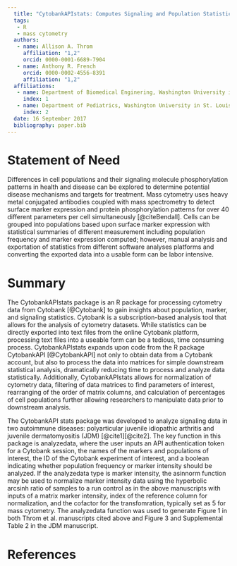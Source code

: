 ```yaml
---
  title: "CytobankAPIstats: Computes Signaling and Population Statistics for Cytometry Data on Cytobank using 'CytobankAPI'"
  tags:
   - R
   - mass cytometry
  authors:
   - name: Allison A. Throm
     affiliation: "1,2"
     orcid: 0000-0001-6689-7904
   - name: Anthony R. French
     orcid: 0000-0002-4556-8391
     affiliation: "1,2"
  affiliations:
   - name: Department of Biomedical Enginering, Washington University in   St. Louis
     index: 1
   - name: Department of Pediatrics, Washington University in St. Louis
     index: 2
  date: 16 September 2017
  bibliography: paper.bib
---
```


# Statement of Need
Differences in cell populations and their signaling molecule phosphorylation patterns in health and disease can be explored to determine potential disease mechanisms and targets for treatment. Mass cytometry uses heavy metal conjugated antibodies coupled with mass spectrometry to detect surface marker expression and protein phosphorylation patterns for over 40 different parameters per cell simultaneously [@citeBendall]. Cells can be grouped into populations based upon surface marker expression with statistical summaries of different measurement including population frequency and marker expression computed; however, manual analysis and exportation of statistics from different software analyses platforms and converting the exported data into a usable form can be labor intensive.

# Summary
The CytobankAPIstats package is an R package for processing cytometry data from Cytobank [@Cytobank] to gain insights about population, marker, and signaling statistics. Cytobank is a subscription-based analysis tool that allows for the analysis of cytometry datasets. While statistics can be directly exported into text files from the online Cytobank platform, processing text files into a useable form can be a tedious, time consuming process.  CytobankAPIstats expands upon code from the R package CytobankAPI [@CytobankAPI] not only to obtain data from a Cytobank account, but also to process the data into matrices for simple downstream statistical analysis, dramatically reducing time to process and analyze data statistically. Additionally, CytobankAPIstats allows for normalization of cytometry data, filtering of data matrices to find parameters of interest, rearranging of the order of matrix columns, and calculation of percentages of cell populations further allowing researchers to manipulate data prior to downstream analysis.

The CytobankAPI stats package was developed to analyze signaling data in two autoimmune diseases: polyarticular juvenile idiopathic arthritis and juvenile dermatomyositis (JDM) [@cite1][@cite2]. The key function in this package is analyzedata, where the user inputs an API authentication token for a Cytobank session, the names of the markers and populations of interest, the ID of the Cytobank experiment of interest, and a boolean indicating whether population frequency or marker intensity should be analyzed. If the analyzedata type is marker intensity, the asinnorm function may be used to normalize marker intensity data using the hyperbolic arcsinh ratio of samples to a run control as in the above manuscripts with inputs of a matrix marker intensity, index of the reference column for normalization, and the cofactor for the transfomration, typically set as 5 for mass cytometry. The analyzedata function was used to generate Figure 1 in both Throm et al. manuscripts cited above and Figure 3 and Supplemental Table 2 in the JDM manuscript.
  
# References
